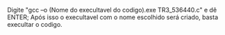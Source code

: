 Digite "gcc –o (Nome do execultavel do codigo).exe TR3_536440.c" e dê ENTER;
Após isso o execultavel com o nome escolhido será criado, basta execultar o codigo.
